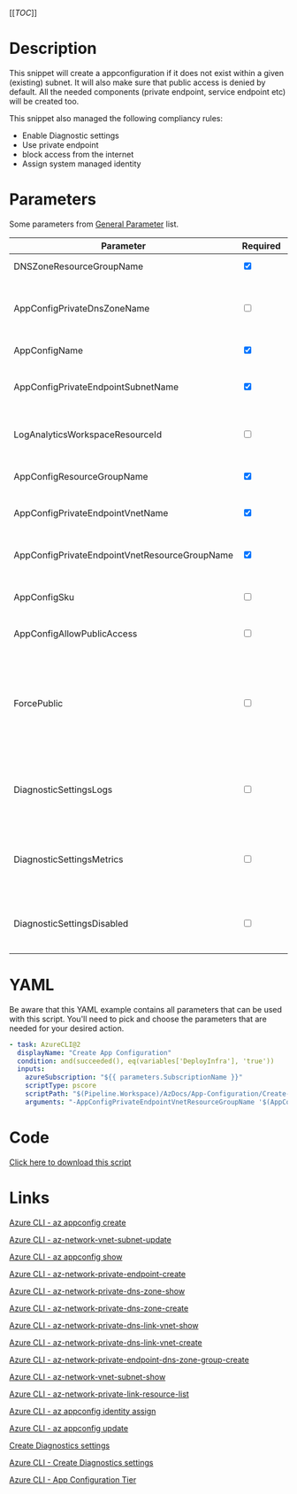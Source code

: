 [[_TOC_]]

# Description

This snippet will create a appconfiguration if it does not exist within a given (existing) subnet. It will also make sure that public access is denied by default. All the needed components (private endpoint, service endpoint etc) will be created too.

This snippet also managed the following compliancy rules:

- Enable Diagnostic settings
- Use private endpoint
- block access from the internet
- Assign system managed identity

# Parameters

Some parameters from [General Parameter](/Azure/Azure-CLI-Snippets) list.

| Parameter                                     | Required                        | Example Value                                                                                                                                   | Description                                                                                                                                                                                                                               |
| --------------------------------------------- | ------------------------------- | ----------------------------------------------------------------------------------------------------------------------------------------------- | ----------------------------------------------------------------------------------------------------------------------------------------------------------------------------------------------------------------------------------------- |
| DNSZoneResourceGroupName                      | <input type="checkbox" checked> | `MyDNSZones-$(Release.EnvironmentName)`                                                                                                         | ResourceGroupName for DNS Zones                                                                                                                                                                                                           |
| AppConfigPrivateDnsZoneName                   | <input type="checkbox">         | `privatelink.azconfig.io`                                                                                                                       | Generally this will be `privatelink.azconfig.io`. This defines which DNS Zone to use for the private app configuration endpoint.                                                                                                          |
| AppConfigName                                 | <input type="checkbox" checked> | `myappconfig-$(Release.EnvironmentName)`                                                                                                        | This is the app configuration name to use.                                                                                                                                                                                                |
| AppConfigPrivateEndpointSubnetName            | <input type="checkbox" checked> | `app-subnet-3`                                                                                                                                  | The name of the subnet where the app configurations private endpoint will reside in.                                                                                                                                                      |
| LogAnalyticsWorkspaceResourceId               | <input type="checkbox">         | `/subscriptions/<subscriptionid>/resourceGroups/<resourcegroup>/providers/Microsoft.OperationalInsights/workspaces/<loganalyticsworkspacename>` | The name of the Log Analytics Workspace for the diagnostics settings of the app configuration.                                                                                                                                            |
| AppConfigResourceGroupName                    | <input type="checkbox" checked> | `MyTeam-TestApi-$(Release.EnvironmentName)`                                                                                                     | The ResourceGroup where your app configuration will reside in.                                                                                                                                                                            |
| AppConfigPrivateEndpointVnetName              | <input type="checkbox" checked> | `my-vnet-$(Release.EnvironmentName)`                                                                                                            | The name of the VNET to use for creating the App Config private endpoint in.                                                                                                                                                              |
| AppConfigPrivateEndpointVnetResourceGroupName | <input type="checkbox" checked> | `sharedservices-rg`                                                                                                                             | The ResourceGroup where the AppConfig PrivateEndpoint VNET resides in.                                                                                                                                                                    |
| AppConfigSku                                  | <input type="checkbox">         | `Standard`                                                                                                                                      | The tier to choose for the app configuration. 'Free' or 'Standard' can be used.                                                                                                                                                           |
| AppConfigAllowPublicAccess                    | <input type="checkbox">         | `true`/`false`                                                                                                                                  | If the app configuration is publicly accessible. Has a standard value of `false`.                                                                                                                                                         |
| ForcePublic                                   | <input type="checkbox">         | n.a.                                                                                                                                            | If you are not using any networking settings, you need to pass this boolean to confirm you are willingly creating a public resource (to avoid unintended public resources). You can pass it as a switch without a value (`-ForcePublic`). |
| DiagnosticSettingsLogs                        | <input type="checkbox">         | `@('Requests';'MongoRequests';)`                                                                                                                | If you want to enable a specific set of diagnostic settings for the category 'Logs'. By default, all categories for 'Logs' will be enabled.                                                                                               |
| DiagnosticSettingsMetrics                     | <input type="checkbox">         | `@('Requests';'MongoRequests';)`                                                                                                                | If you want to enable a specific set of diagnostic settings for the category 'Metrics'. By default, all categories for 'Metrics' will be enabled.                                                                                         |
| DiagnosticSettingsDisabled                    | <input type="checkbox">         | n.a.                                                                                                                                            | If you don't want to enable any diagnostic settings, you can pass this as a switch witout a value(`-DiagnosticsettingsDisabled`).                                                                                                         |

# YAML

Be aware that this YAML example contains all parameters that can be used with this script. You'll need to pick and choose the parameters that are needed for your desired action.

```yaml
- task: AzureCLI@2
  displayName: "Create App Configuration"
  condition: and(succeeded(), eq(variables['DeployInfra'], 'true'))
  inputs:
    azureSubscription: "${{ parameters.SubscriptionName }}"
    scriptType: pscore
    scriptPath: "$(Pipeline.Workspace)/AzDocs/App-Configuration/Create-App-Configuration.ps1"
    arguments: "-AppConfigPrivateEndpointVnetResourceGroupName '$(AppConfigPrivateEndpointVnetResourceGroupName)' -AppConfigPrivateEndpointVnetName '$(AppConfigPrivateEndpointVnetName)' -AppConfigPrivateEndpointSubnetName '$(AppConfigPrivateEndpointSubnetName)' -AppConfigName '$(AppConfigName)' -AppConfigLocation '$(AppConfigLocation)' -AppConfigResourceGroupName '$(AppConfigResourceGroupName)' -LogAnalyticsWorkspaceResourceId '$(LogAnalyticsWorkspaceResourceId)' -DNSZoneResourceGroupName '$(DNSZoneResourceGroupName)' -AppConfigPrivateDnsZoneName '$(AppConfigPrivateDnsZoneName)' -AppConfigSku '$(AppConfigSku)' -AppConfigAllowPublicAccess $(AppConfigAllowPublicAccess)" -DiagnosticSettingsLogs $(DiagnosticSettingsLogs) -DiagnosticSettingsMetrics $(DiagnosticSettingsMetrics)
```

# Code

[Click here to download this script](../../../../src/App-Configuration/Create-App-Configuration.ps1)

# Links

[Azure CLI - az appconfig create](https://docs.microsoft.com/en-us/cli/azure/appconfig?view=azure-cli-latest#az_appconfig_create)

[Azure CLI - az-network-vnet-subnet-update](https://docs.microsoft.com/en-us/cli/azure/network/vnet/subnet?view=azure-cli-latest#az-network-vnet-subnet-update)

[Azure CLI - az appconfig show](https://docs.microsoft.com/en-us/cli/azure/appconfig?view=azure-cli-latest#az_appconfig_show)

[Azure CLI - az-network-private-endpoint-create](https://docs.microsoft.com/en-us/cli/azure/network/private-endpoint?view=azure-cli-latest#az-network-private-endpoint-create)

[Azure CLI - az-network-private-dns-zone-show](https://docs.microsoft.com/en-us/cli/azure/ext/privatedns/network/private-dns/zone?view=azure-cli-latest#ext-privatedns-az-network-private-dns-zone-show)

[Azure CLI - az-network-private-dns-zone-create](https://docs.microsoft.com/en-us/cli/azure/ext/privatedns/network/private-dns/zone?view=azure-cli-latest#ext-privatedns-az-network-private-dns-zone-create)

[Azure CLI - az-network-private-dns-link-vnet-show](https://docs.microsoft.com/en-us/cli/azure/network/private-dns/link/vnet?view=azure-cli-latest#az-network-private-dns-link-vnet-show)

[Azure CLI - az-network-private-dns-link-vnet-create](https://docs.microsoft.com/en-us/cli/azure/network/private-dns/link/vnet?view=azure-cli-latest#az-network-private-dns-link-vnet-create)

[Azure CLI - az-network-private-endpoint-dns-zone-group-create](https://docs.microsoft.com/en-us/cli/azure/network/private-endpoint/dns-zone-group?view=azure-cli-latest#az-network-private-endpoint-dns-zone-group-create)

[Azure CLI - az-network-vnet-subnet-show](https://docs.microsoft.com/en-us/cli/azure/network/vnet/subnet?view=azure-cli-latest#az-network-vnet-subnet-show)

[Azure CLI - az-network-private-link-resource-list](https://docs.microsoft.com/en-us/cli/azure/network/private-link-resource?view=azure-cli-latest#az-network-private-link-resource-list)

[Azure CLI - az appconfig identity assign](https://docs.microsoft.com/en-us/cli/azure/appconfig/identity?view=azure-cli-latest#az_appconfig_identity_assign)

[Azure CLI - az appconfig update](https://docs.microsoft.com/en-us/cli/azure/appconfig?view=azure-cli-latest#az_appconfig_update)

[Create Diagnostics settings](https://docs.microsoft.com/en-us/azure/azure-monitor/platform/diagnostic-settings)

[Azure CLI - Create Diagnostics settings](http://techgenix.com/azure-diagnostic-settings/)

[Azure CLI - App Configuration Tier](https://azure.microsoft.com/en-us/pricing/details/app-configuration/)
